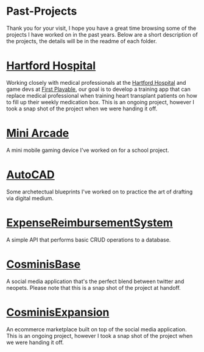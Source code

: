 # Past-Projects
Thank you for your visit, I hope you have a great time browsing some of the projects I have worked on in the past years. Below are a short description of the projects, the details will be in the readme of each folder.

# [Hartford Hospital](https://github.com/SenLongYu/Past-Projects/tree/main/Hartford-Hospital)
Working closely with medical professionals at the [Hartford Hospital](https://hartfordhospital.org/) and game devs at [First Playable](http://www.1stplayable.com/), our goal is to develop a training app that can replace medical professional when training heart transplant patients on how to fill up their weekly medication box. This is an ongoing project, however I took a snap shot of the project when we were handing it off.

# [Mini Arcade](https://github.com/SenLongYu/Past-Projects/tree/main/Mini-Arcade)
A mini mobile gaming device I've worked on for a school project.

# [AutoCAD](https://github.com/SenLongYu/Past-Projects/tree/main/AutoCAD)
Some archetectual blueprints I've worked on to practice the art of drafting via digital medium.

# [ExpenseReimbursementSystem](https://github.com/SenLongYu/Past-Projects/tree/main/ExpenseReimbursementSystem)
A simple API that performs basic CRUD operations to a database.

# [CosminisBase](https://github.com/SenLongYu/Past-Projects/tree/main/CosminisBase)
A social media application that's the perfect blend between twitter and neopets. Please note that this is a snap shot of the project at handoff.

# [CosminisExpansion](https://github.com/SenLongYu/Past-Projects/tree/main/CosminisExpansion)
An ecommerce marketplace built on top of the social media application. This is an ongoing project, however I took a snap shot of the project when we were handing it off.
